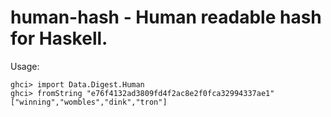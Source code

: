 human-hash - Human readable hash for Haskell.
=============================================

Usage:

```
ghci> import Data.Digest.Human
ghci> fromString "e76f4132ad3809fd4f2ac8e2f0fca32994337ae1"
["winning","wombles","dink","tron"]
```
